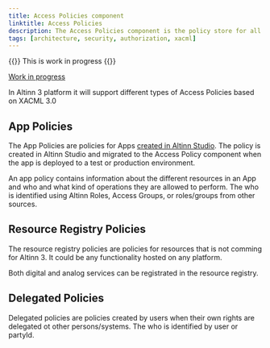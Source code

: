 ```yaml
---
title: Access Policies component
linktitle: Access Policies
description: The Access Policies component is the policy store for all access policies in Altinn platform.
tags: [architecture, security, authorization, xacml]
---
```


{{<notice warning>}}
This is work in progress
{{</notice>}}

[Work in progress](https://github.com/Altinn/altinn-authorization/issues/27)

In Altinn 3 platform it will support different types of Access Policies based on XACML 3.0

## App Policies

The App Policies are policies for Apps [created in Altinn Studio](../../../../../../../../app/development/configuration/authorization/). 
The policy is created in Altinn Studio and migrated to the Access Policy component when the app is deployed to a test or production environment.

An app policy contains information about the different resources in an App and who and what kind of operations they are allowed to perform. 
The who is identified using Altinn Roles, Access Groups, or roles/groups from other sources.


## Resource Registry Policies

The resource registry policies are policies for resources that is not comming for Altinn 3. It could be any functionality hosted on any platform. 

Both digital and analog services can be registrated in the resource registry.


## Delegated Policies

Delegated policies are policies created by users when their own rights are delegated ot other persons/systems.
The who is identified by user or partyId.

